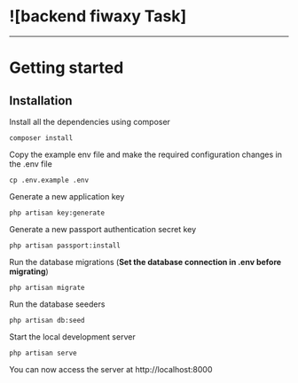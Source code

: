 # ![backend fiwaxy Task]

----------

# Getting started

## Installation

Install all the dependencies using composer

    composer install

Copy the example env file and make the required configuration changes in the .env file

    cp .env.example .env

Generate a new application key

    php artisan key:generate

Generate a new passport authentication secret key

    php artisan passport:install

Run the database migrations (**Set the database connection in .env before migrating**)

    php artisan migrate

Run the database seeders

    php artisan db:seed

Start the local development server

    php artisan serve

You can now access the server at http://localhost:8000

